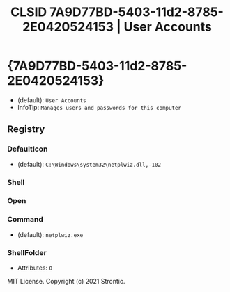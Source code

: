 ﻿---
title: "CLSID 7A9D77BD-5403-11d2-8785-2E0420524153 | User Accounts"
excerpt: What is COM-Object CLSID 7A9D77BD-5403-11d2-8785-2E0420524153?
---

# {7A9D77BD-5403-11d2-8785-2E0420524153}

* (default): `User Accounts`
* InfoTip: `Manages users and passwords for this computer`

## Registry


### DefaultIcon

* (default): `C:\Windows\system32\netplwiz.dll,-102`

### Shell


### Open


### Command

* (default): `netplwiz.exe`

### ShellFolder

* Attributes: `0`

MIT License. Copyright (c) 2021 Strontic.


